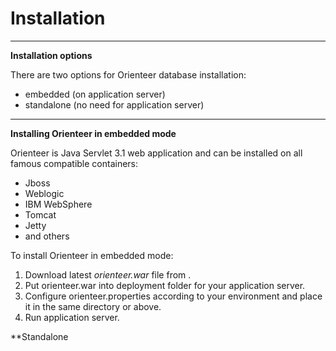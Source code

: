 # Installation


---


**Installation options**

There are two options for Orienteer database installation:
* embedded (on application server)
* standalone (no need for application server)
---
**Installing Orienteer in embedded mode**

Orienteer is Java Servlet 3.1 web application and can be installed on all famous compatible containers:
* Jboss
* Weblogic
* IBM WebSphere
* Tomcat
* Jetty
* and others

To install Orienteer in embedded mode:
1. Download latest *orienteer.war* file from <LOCATION>.
2. Put orienteer.war into deployment folder for your application server.
3. Configure orienteer.properties according to your environment and place it in the same directory or above.
4. Run application server.




**Standalone